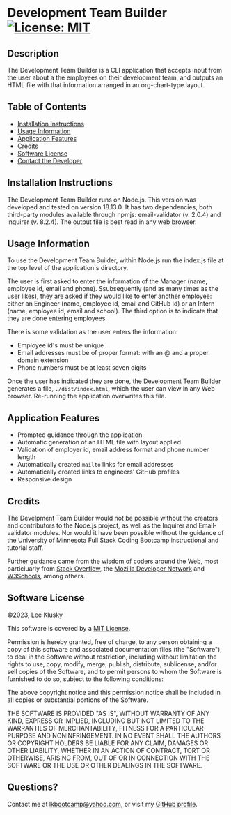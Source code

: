 # Development Team Builder [![License: MIT](https://img.shields.io/badge/License-MIT-yellow.svg)](https://opensource.org/licenses/MIT)

## Description

The Development Team Builder is a CLI application that accepts input from the user about a the employees on their development team, and outputs an HTML file with that information arranged in an org-chart-type layout.


## Table of Contents


* [Installation Instructions](#installation-instructions)
* [Usage Information](#usage-information)
* [Application Features](#application-features)
* [Credits](#credits)
* [Software License](#software-license)
* [Contact the Developer](#questions)

## Installation Instructions

The Development Team Builder runs on Node.js. This version was developed and tested on version 18.13.0. It has two dependencies, both third-party modules available through npmjs: email-validator (v. 2.0.4) and inquirer (v. 8.2.4). The output file is best read in any web browser.


## Usage Information

To use the Development Team Builder, within Node.js run the index.js file at the top level of the application's directory.

The user is first asked to enter the information of the Manager (name, employee id, email and phone). Ssubsequently (and as many times as the user likes), they are asked if they would like to enter another employee: either an Engineer (name, employee id, email and GitHub id) or an Intern (name, employee id, email and school). The third option is to indicate that they are done entering employees.

There is some validation as the user enters the information:
* Employee id's must be unique
* Email addresses must be of proper format: with an @ and a proper domain extension
* Phone numbers must be at least seven digits

Once the user has indicated they are done, the Development Team Builder generates a file, `./dist/index.html`, which the user can view in any Web browser. Re-running the application overwrites this file.


## Application Features

* Prompted guidance through the application
* Automatic generation of an HTML file with layout applied
* Validation of employer id, email address format and phone number length
* Automatically created `mailto` links for email addresses
* Automatically created links to engineers' GitHub profiles
* Responsive design


## Credits

The Develpment Team Builder would not be possible without the creators and contributors to the Node.js project, as well as the Inquirer and Email-validator modules. Nor would it have been possible without the guidance of the University of Minnesota Full Stack Coding Bootcamp instructional and tutorial staff.

Further guidance came from the wisdom of coders around the Web, most particluarly from [Stack Overflow](https://www.stackoverflow.com), the [Mozilla Developer Network](https://developer.mozilla.org) and [W3Schools](https://www.w3schools.com), among others.


## Software License

©2023, Lee Klusky

This software is covered by a [MIT License](https://opensource.org/licenses/MIT).

Permission is hereby granted, free of charge, to any person obtaining a copy of this software and associated documentation files (the "Software"), to deal in the Software without restriction, including without limitation the rights to use, copy, modify, merge, publish, distribute, sublicense, and/or sell copies of the Software, and to permit persons to whom the Software is furnished to do so, subject to the following conditions:

The above copyright notice and this permission notice shall be included in all copies or substantial portions of the Software.

THE SOFTWARE IS PROVIDED "AS IS", WITHOUT WARRANTY OF ANY KIND, EXPRESS OR IMPLIED, INCLUDING BUT NOT LIMITED TO THE WARRANTIES OF MERCHANTABILITY, FITNESS FOR A PARTICULAR PURPOSE AND NONINFRINGEMENT. IN NO EVENT SHALL THE AUTHORS OR COPYRIGHT HOLDERS BE LIABLE FOR ANY CLAIM, DAMAGES OR OTHER LIABILITY, WHETHER IN AN ACTION OF CONTRACT, TORT OR OTHERWISE, ARISING FROM, OUT OF OR IN CONNECTION WITH THE SOFTWARE OR THE USE OR OTHER DEALINGS IN THE SOFTWARE.

## Questions?

Contact me at <a href="mailto:lkbootcamp@yahoo.com">lkbootcamp@yahoo.com</a>, or visit my [GitHub profile](https://www.github.com/lkalliance).